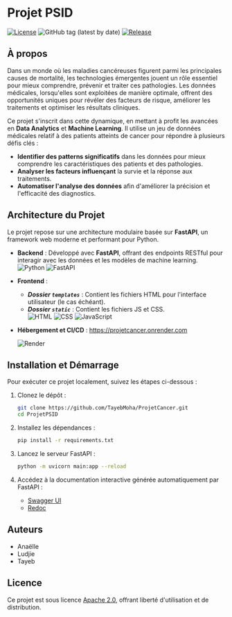 # Projet PSID
[![License](https://img.shields.io/badge/License-Apache%202.0-blue.svg)](https://opensource.org/licenses/Apache-2.0)
![GitHub tag (latest by date)](https://img.shields.io/github/v/tag/TayebMoha/ProjetCancer?label=tag)
[![Release](https://img.shields.io/github/release/TayebMoha/ProjetCancer.svg?style=flat-square)](https://github.com/TayebMoha/ProjetCancer/releases)

## À propos

Dans un monde où les maladies cancéreuses figurent parmi les principales causes de mortalité, les technologies émergentes jouent un rôle essentiel pour mieux comprendre, prévenir et traiter ces pathologies. Les données médicales, lorsqu'elles sont exploitées de manière optimale, offrent des opportunités uniques pour révéler des facteurs de risque, améliorer les traitements et optimiser les résultats cliniques. 

Ce projet s'inscrit dans cette dynamique, en mettant à profit les avancées en **Data Analytics** et **Machine Learning**. Il utilise un jeu de données médicales relatif à des patients atteints de cancer pour répondre à plusieurs défis clés : 

- **Identifier des patterns significatifs** dans les données pour mieux comprendre les caractéristiques des patients et des pathologies.
- **Analyser les facteurs influençant** la survie et la réponse aux traitements.
- **Automatiser l'analyse des données** afin d'améliorer la précision et l'efficacité des diagnostics.

## Architecture du Projet

Le projet repose sur une architecture modulaire basée sur **FastAPI**, un framework web moderne et performant pour Python. 

- **Backend** : Développé avec **FastAPI**, offrant des endpoints RESTful pour interagir avec les données et les modèles de machine learning.  
  ![Python](https://img.shields.io/badge/Python-3776AB?style=for-the-badge&logo=python&logoColor=white)  ![FastAPI](https://img.shields.io/badge/FastAPI-009688?style=for-the-badge&logo=fastapi&logoColor=white)  

- **Frontend** :  
  - ***Dossier `templates`*** : Contient les fichiers HTML pour l'interface utilisateur (le cas échéant).  
  - ***Dossier `static`*** : Contient les fichiers JS et CSS.  
![HTML](https://img.shields.io/badge/HTML5-E34F26?style=for-the-badge&logo=html5&logoColor=white)    ![CSS](https://img.shields.io/badge/CSS3-1572B6?style=for-the-badge&logo=css3&logoColor=white)    ![JavaScript](https://img.shields.io/badge/JavaScript-F7DF1E?style=for-the-badge&logo=javascript&logoColor=black)  

- **Hébergement et CI/CD** :  https://projetcancer.onrender.com

  ![Render](https://img.shields.io/badge/Render-0468D7?style=for-the-badge&logo=render&logoColor=white)


## Installation et Démarrage

Pour exécuter ce projet localement, suivez les étapes ci-dessous :

1. Clonez le dépôt :
   ```bash
   git clone https://github.com/TayebMoha/ProjetCancer.git
   cd ProjetPSID
   ```

2. Installez les dépendances :
   ```bash
   pip install -r requirements.txt
   ```

3. Lancez le serveur FastAPI :
   ```bash
   python -m uvicorn main:app --reload
   ```

4. Accédez à la documentation interactive générée automatiquement par FastAPI :
   - [Swagger UI](http://127.0.0.1:8000/docs)
   - [Redoc](http://127.0.0.1:8000/redoc)

## Auteurs

- Anaëlle
- Ludjie
- Tayeb

## Licence

Ce projet est sous licence [Apache 2.0](https://www.apache.org/licenses/LICENSE-2.0), offrant liberté d'utilisation et de distribution.
